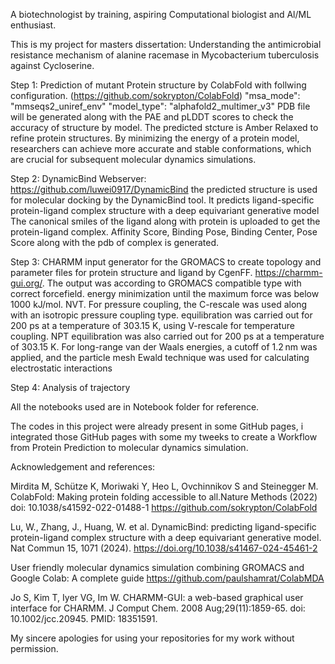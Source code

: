 A biotechnologist by training, aspiring Computational biologist and Al/ML enthusiast.

This is my project for masters dissertation: 
Understanding the antimicrobial resistance mechanism of alanine racemase in Mycobacterium tuberculosis against Cycloserine.

Step 1:
Prediction of mutant Protein structure by ColabFold with follwing configuration. (https://github.com/sokrypton/ColabFold)
"msa_mode": "mmseqs2_uniref_env"
"model_type": "alphafold2_multimer_v3"
PDB file will be generated along with the PAE and pLDDT scores to check the accuracy of structure by model. 
The predicted stcture is Amber Relaxed to refine protein structures. By minimizing the energy of a protein model, researchers can achieve more accurate and stable conformations, which are crucial for subsequent molecular dynamics simulations.

Step 2:
DynamicBind Webserver: https://github.com/luwei0917/DynamicBind
the predicted structure is used for molecular docking by the DynamicBind tool. It predicts ligand-specific protein-ligand complex structure with a deep equivariant generative model
The canonical smiles of the ligand along with protein is uploaded to get the protein-ligand complex.
Affinity Score, Binding Pose, Binding Center, Pose Score along with the pdb of complex is generated. 


Step 3: CHARMM input generator for the GROMACS to create topology and parameter files for protein structure and ligand by CgenFF. 
https://charmm-gui.org/. The output was according to GROMACS compatible type with correct forcefield.
energy minimization until the maximum force was below 1000 kJ/mol. 
NVT. For pressure coupling, the C-rescale was used along with an isotropic
pressure coupling type. equilibration was carried out for 200 ps at a temperature of 303.15 K, using V-rescale for
temperature coupling. NPT equilibration was also carried out for 200 ps at a temperature
of 303.15 K. For long-range van der Waals energies, a cutoff of 1.2 nm was
applied, and the particle mesh Ewald technique was used for calculating electrostatic
interactions

Step 4: 
Analysis of trajectory

All the notebooks used are in Notebook folder for reference. 

The codes in this project were already present in some GitHub pages, i integrated those GitHub pages with some my tweeks to create a Workflow from Protein Prediction to molecular dynamics simulation.

Acknowledgement and references: 

Mirdita M, Schütze K, Moriwaki Y, Heo L, Ovchinnikov S and Steinegger M. ColabFold: Making protein folding accessible to all.Nature Methods (2022) doi: 10.1038/s41592-022-01488-1
https://github.com/sokrypton/ColabFold

Lu, W., Zhang, J., Huang, W. et al. DynamicBind: predicting ligand-specific protein-ligand complex structure with a deep equivariant generative model. Nat Commun 15, 1071 (2024). https://doi.org/10.1038/s41467-024-45461-2

User friendly molecular dynamics simulation combining GROMACS and Google Colab: A complete guide
https://github.com/paulshamrat/ColabMDA


Jo S, Kim T, Iyer VG, Im W. CHARMM-GUI: a web-based graphical user interface for CHARMM. J Comput Chem. 2008 Aug;29(11):1859-65. doi: 10.1002/jcc.20945. PMID: 18351591.

My sincere apologies for using your repositories for my work without permission.
